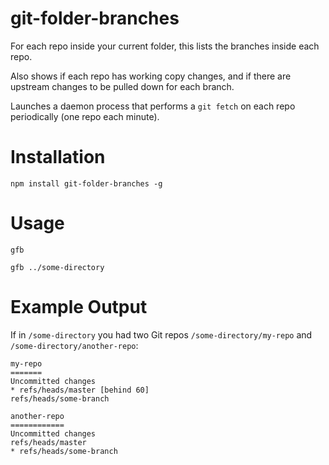 # git-folder-branches
For each repo inside your current folder, this lists the branches inside each repo.

Also shows if each repo has working copy changes, and if there are upstream changes to be pulled down for each branch.

Launches a daemon process that performs a `git fetch` on each repo periodically (one repo each minute).

# Installation

`npm install git-folder-branches -g`

# Usage
`gfb`

`gfb ../some-directory`

# Example Output

If in `/some-directory` you had two Git repos `/some-directory/my-repo` and `/some-directory/another-repo`:

```
my-repo
=======
Uncommitted changes
* refs/heads/master [behind 60]
refs/heads/some-branch

another-repo
============
Uncommitted changes
refs/heads/master
* refs/heads/some-branch

```
